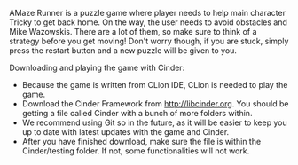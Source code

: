 
AMaze Runner is a puzzle game where player needs to help main character Tricky to get back home. On the way, the user needs to avoid obstacles and Mike Wazowskis. There are a lot of them, so make sure to think of a strategy before you get moving! Don't worry though, if you are stuck, simply press the restart button and a new puzzle will be given to you.

Downloading and playing the game with Cinder:
* Because the game is written from CLion IDE, CLion is needed to play the game.
* Download the Cinder Framework from http://libcinder.org. You should be getting a file called Cinder with a bunch of more folders within.
* We recommend using Git so in the future, as it will be easier to keep you up to date with latest updates with the game and Cinder.
* After you have finished download, make sure the file is within the Cinder/testing folder. If not, some functionalities will not work.
